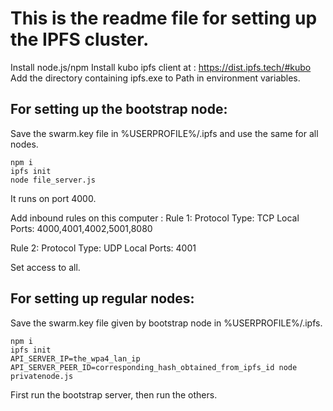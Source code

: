# This is the readme file for setting up the IPFS cluster.

Install node.js/npm
Install kubo ipfs client at : https://dist.ipfs.tech/#kubo
Add the directory containing ipfs.exe to Path in environment variables.

## For setting up the bootstrap node:


Save the swarm.key file in %USERPROFILE%/.ipfs and use the same for all nodes.

```
npm i
ipfs init
node file_server.js
```
It runs on port 4000.

Add inbound rules on this computer :
Rule 1:
Protocol Type: TCP 
Local Ports: 4000,4001,4002,5001,8080

Rule 2:
Protocol Type: UDP
Local Ports: 4001

Set access to all.

## For setting up regular  nodes:

Save the swarm.key file given by bootstrap node in %USERPROFILE%/.ipfs.

```
npm i
ipfs init
API_SERVER_IP=the_wpa4_lan_ip API_SERVER_PEER_ID=corresponding_hash_obtained_from_ipfs_id node privatenode.js
```
First run the bootstrap server, then run the others. 



